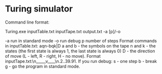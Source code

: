 # Turing simulator
Command line format:

Turing.exe inputTable.txt inputTape.txt output.txt -a [p]/-o

-a run in standard mode
-o run debug
p number of steps
Format commands in inputTable.txt: aqn-bqk|D
a and b - the symbols on the tape
n and k - the states (the first state is always 1, the last state is always 0)
D - the direction of move (L - left, R - right, H - no move).
Format inputTape.txt:\n_____v____\n.2..39.91.
If you run debug:
s - one step
b - break
g - go the program in standard mode.

